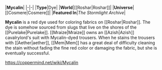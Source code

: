 |**Mycalin**|
|-|-|
|**Type**|Dye|
|**World**|[[Roshar\|Roshar]]|
|**Universe**|[[Cosmere\|Cosmere]]|
|**Featured In**|*The Stormlight Archive*|

**Mycalin** is a red dye used for coloring fabrics on [[Roshar\|Roshar]].
The dye is somehow sourced from slugs that live on the shores of the [[Purelake\|Purelake]]. [[Mraize\|Mraize]] owns an [[Azish\|Azish]] cavalrylord's suit with Mycalin-dyed trousers. When he stains the trousers with [[Aether\|aether]], [[Mem\|Mem]] has a great deal of difficulty cleaning the stain without fading the fine red color or damaging the fabric, but she is eventually successful.



https://coppermind.net/wiki/Mycalin